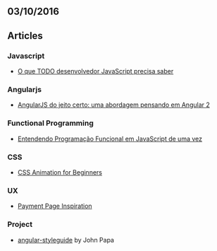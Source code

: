 03/10/2016
----------

## Articles

### Javascript

* [O que TODO desenvolvedor JavaScript precisa saber](https://medium.com/@matheusml/o-que-todo-desenvolvedor-javascript-precisa-saber-2cc33daedb86#.8u1qihmg4)

### Angularjs

* [AngularJS do jeito certo: uma abordagem pensando em Angular 2](https://medium.com/@matheusml/angularjs-do-jeito-certo-uma-abordagem-pensando-em-angular-2-2bc4ce017e1c#.u9m4t7w1y)

### Functional Programming

* [Entendendo Programação Funcional em JavaScript de uma vez](https://medium.com/@matheusml/entendendo-programa%C3%A7%C3%A3o-funcional-em-javascript-de-uma-vez-c676489be08b#.pe6i876hx)

### CSS

* [CSS Animation for Beginners](https://robots.thoughtbot.com/css-animation-for-beginners)

### UX

* [Payment Page Inspiration](https://medium.com/muzli-design-inspiration/payment-page-inspiration-4b200b33d213#.cs4uv4ou0)

### Project

* [angular-styleguide](https://github.com/johnpapa/angular-styleguide) by John Papa